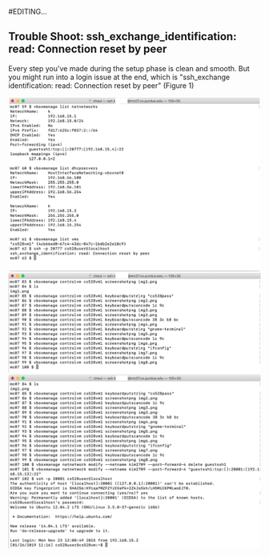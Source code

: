 #EDITING...
## Trouble Shoot: ssh_exchange_identification: read: Connection reset by peer

Every step you've made during the setup phase is clean and smooth. But you might run into a login issue at the end, which is "ssh_exchange identification: read: Connection reset by peer" (Figure 1)

<img src = "images/1.png" width = "700">
<img src = "images/2.png" width = "700">
<img src = "images/3.png" width = "700">
